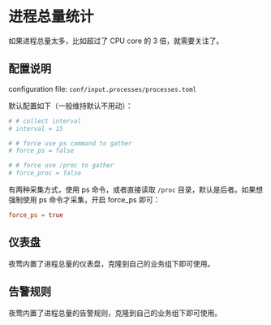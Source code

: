 # 进程总量统计

如果进程总量太多，比如超过了 CPU core 的 3 倍，就需要关注了。

## 配置说明

configuration file: `conf/input.processes/processes.toml`

默认配置如下（一般维持默认不用动）：

```toml
# # collect interval
# interval = 15

# # force use ps command to gather
# force_ps = false

# # force use /proc to gather
# force_proc = false
```

有两种采集方式，使用 ps 命令，或者直接读取 `/proc` 目录，默认是后者。如果想强制使用 ps 命令才采集，开启 force_ps 即可：

```toml
force_ps = true
```

## 仪表盘

夜莺内置了进程总量的仪表盘，克隆到自己的业务组下即可使用。

## 告警规则

夜莺内置了进程总量的告警规则，克隆到自己的业务组下即可使用。

